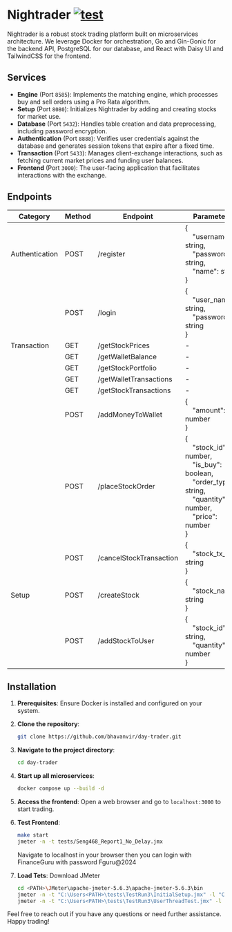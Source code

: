# Nightrader [![test](https://github.com/bhavanvir/day-trader/actions/workflows/main.yml/badge.svg?branch=main)](https://github.com/bhavanvir/day-trader/actions/workflows/main.yml)

Nightrader is a robust stock trading platform built on microservices architecture. We leverage Docker for orchestration, Go and Gin-Gonic for the backend API, PostgreSQL for our database, and React with Daisy UI and TailwindCSS for the frontend.

## Services

- **Engine** (Port `8585`): Implements the matching engine, which processes buy and sell orders using a Pro Rata algorithm.
- **Setup** (Port `8080`): Initializes Nightrader by adding and creating stocks for market use.
- **Database** (Port `5432`): Handles table creation and data preprocessing, including password encryption.
- **Authentication** (Port `8888`): Verifies user credentials against the database and generates session tokens that expire after a fixed time.
- **Transaction** (Port `5433`): Manages client-exchange interactions, such as fetching current market prices and funding user balances.
- **Frontend** (Port `3000`): The user-facing application that facilitates interactions with the exchange.

## Endpoints

| Category       | Method | Endpoint                | Parameters                                                                                                                                                                                                                                                       |
| -------------- | ------ | ----------------------- | ---------------------------------------------------------------------------------------------------------------------------------------------------------------------------------------------------------------------------------------------------------------- |
| Authentication | POST   | /register               | { <br/> &nbsp;&nbsp;&nbsp;&nbsp;"username": string, <br/> &nbsp;&nbsp;&nbsp;&nbsp;"password": string, <br/> &nbsp;&nbsp;&nbsp;&nbsp;"name": string <br/> }                                                                                                       |
|                | POST   | /login                  | { <br/> &nbsp;&nbsp;&nbsp;&nbsp;"user_name": string, <br/> &nbsp;&nbsp;&nbsp;&nbsp;"password": string <br/> }                                                                                                                                                    |
| Transaction    | GET    | /getStockPrices         | -                                                                                                                                                                                                                                                                |
|                | GET    | /getWalletBalance       | -                                                                                                                                                                                                                                                                |
|                | GET    | /getStockPortfolio      | -                                                                                                                                                                                                                                                                |
|                | GET    | /getWalletTransactions  | -                                                                                                                                                                                                                                                                |
|                | GET    | /getStockTransactions   | -                                                                                                                                                                                                                                                                |
|                | POST   | /addMoneyToWallet       | { <br/> &nbsp;&nbsp;&nbsp;&nbsp;"amount": number <br/> }                                                                                                                                                                                                         |
|                | POST   | /placeStockOrder        | { <br/> &nbsp;&nbsp;&nbsp;&nbsp;"stock_id": number, <br/> &nbsp;&nbsp;&nbsp;&nbsp;"is_buy": boolean, <br/> &nbsp;&nbsp;&nbsp;&nbsp;"order_type": string, <br/> &nbsp;&nbsp;&nbsp;&nbsp;"quantity": number, <br/> &nbsp;&nbsp;&nbsp;&nbsp;"price": number <br/> } |
|                | POST   | /cancelStockTransaction | { <br/> &nbsp;&nbsp;&nbsp;&nbsp;"stock_tx_id": string <br/> }                                                                                                                                                                                                    |
| Setup          | POST   | /createStock            | { <br/> &nbsp;&nbsp;&nbsp;&nbsp;"stock_name": string <br/> }                                                                                                                                                                                                     |
|                | POST   | /addStockToUser         | { <br/> &nbsp;&nbsp;&nbsp;&nbsp;"stock_id": string, <br/> &nbsp;&nbsp;&nbsp;&nbsp;"quantity": number <br/> }                                                                                                                                                     |

## Installation

1. **Prerequisites**: Ensure Docker is installed and configured on your system.
2. **Clone the repository**:

   ```bash
   git clone https://github.com/bhavanvir/day-trader.git
   ```

3. **Navigate to the project directory**:

   ```bash
   cd day-trader
   ```

4. **Start up all microservices**:

   ```bash
   docker compose up --build -d
   ```

5. **Access the frontend**:
   Open a web browser and go to `localhost:3000` to start trading.

6. **Test Frontend**:

   ```bash
   make start
   jmeter -n -t tests/Seng468_Report1_No_Delay.jmx
   ```

   Navigate to localhost in your browser then you can login with FinanceGuru with password Fguru@2024

7. **Load Tets**:
   Download JMeter
   ```bash
   cd <PATH>\JMeter\apache-jmeter-5.6.3\apache-jmeter-5.6.3\bin
   jmeter -n -t "C:\Users<PATH>\tests\TestRun3\InitialSetup.jmx" -l "C:\Users<PATH>\tests\TestRun3\result\testresults1.jtl"
   jmeter -n -t "C:\Users<PATH>\tests\TestRun3\UserThreadTest.jmx" -l "C:\Users<PATH>\tests\TestRun3\result\testresults2.jtl"
   ```

Feel free to reach out if you have any questions or need further assistance. Happy trading!
